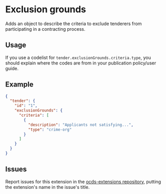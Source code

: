 # Exclusion grounds

Adds an object to describe the criteria to exclude tenderers from participating in a contracting process.

## Usage

If you use a codelist for `tender.exclusionGrounds.criteria.type`, you should explain where the codes are from in your publication policy/user guide.

## Example

```json
{
  "tender": {
    "id": "1",
    "exclusionGrounds": {
      "criteria": [
        {
          "description": "Applicants not satisfying...",
          "type": "crime-org"
        }
      ]
    }
  }
}
```

## Issues

Report issues for this extension in the [ocds-extensions repository](https://github.com/open-contracting/ocds-extensions/issues), putting the extension's name in the issue's title.
